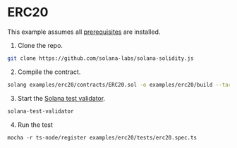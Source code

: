 # ERC20

This example assumes all [prerequisites](../getting-started/installation.md) are installed.

1. Clone the repo.

```bash
git clone https://github.com/solana-labs/solana-solidity.js
```

2. Compile the contract.

```bash
solang examples/erc20/contracts/ERC20.sol -o examples/erc20/build --target solana -v
```

3. Start the [Solana test validator](https://docs.solana.com/developing/test-validator).

```bash
solana-test-validator
```

4. Run the test

```
mocha -r ts-node/register examples/erc20/tests/erc20.spec.ts
```
